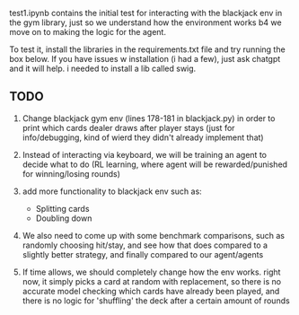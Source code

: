 test1.ipynb contains the initial test for interacting with the blackjack env in the gym library, just so we understand how the environment works b4 we move on to making the logic for the agent. 

To test it, install the libraries in the requirements.txt file and try running the box below. If you have issues  w installation (i had a few), just ask chatgpt and it will help. i needed to install a lib called swig. 


##  TODO

1. Change blackjack gym env (lines 178-181 in blackjack.py) in order to print which cards dealer draws after player stays (just for info/debugging, kind of wierd they didn't already implement that)
2. Instead of interacting via keyboard, we will be training an agent to decide what to do (RL learning, where agent will be rewarded/punished for winning/losing rounds)
3. add more functionality to blackjack env such as:
    - Splitting cards
    - Doubling down

3. We also need to come up with some benchmark comparisons, such as randomly choosing hit/stay, and see how that does compared to a slightly better strategy, and finally compared to our agent/agents 

4. If time allows, we should completely change how the env works. right now, it simply picks a card at random with replacement, so there is no accurate model checking which cards have already been played, and there is no logic for 'shuffling' the deck after a certain amount of rounds
